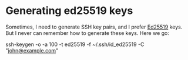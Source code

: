 # Generating ed25519 keys

Sometimes, I need to generate SSH key pairs, and I prefer [Ed25519](https://ed25519.cr.yp.to/) keys.
But I never can remember how to generate these keys. Here we go:

   ssh-keygen -o -a 100 -t ed25519 -f ~/.ssh/id_ed25519 -C "john@example.com"
